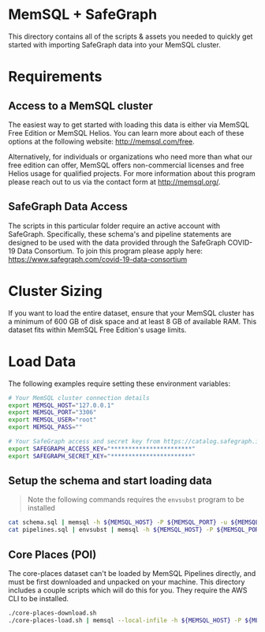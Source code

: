 # MemSQL + SafeGraph
This directory contains all of the scripts & assets you needed to quickly get
started with importing SafeGraph data into your MemSQL cluster.

# Requirements

## Access to a MemSQL cluster
The easiest way to get started with loading this data is either via MemSQL Free
Edition or MemSQL Helios. You can learn more about each of these options at the
following website: http://memsql.com/free.

Alternatively, for individuals or organizations who need more than what our free
edition can offer, MemSQL offers non-commercial licenses and free Helios usage
for qualified projects. For more information about this program please reach out
to us via the contact form at http://memsql.org/.

## SafeGraph Data Access
The scripts in this particular folder require an active account with SafeGraph.
Specifically, these schema's and pipeline statements are designed to be used
with the data provided through the SafeGraph COVID-19 Data Consortium. To join
this program please apply here: https://www.safegraph.com/covid-19-data-consortium

# Cluster Sizing
If you want to load the entire dataset, ensure that your MemSQL cluster has a
minimum of 600 GB of disk space and at least 8 GB of available RAM.  This
dataset fits within MemSQL Free Edition's usage limits.

# Load Data

The following examples require setting these environment variables:

```bash
# Your MemSQL cluster connection details
export MEMSQL_HOST="127.0.0.1"
export MEMSQL_PORT="3306"
export MEMSQL_USER="root"
export MEMSQL_PASS=""

# Your SafeGraph access and secret key from https://catalog.safegraph.io/app/information
export SAFEGRAPH_ACCESS_KEY="***********************"
export SAFEGRAPH_SECRET_KEY="***********************"
```

## Setup the schema and start loading data

> Note the following commands requires the `envsubst` program to be installed

```bash
cat schema.sql | memsql -h ${MEMSQL_HOST} -P ${MEMSQL_PORT} -u ${MEMSQL_USER} -p${MEMSQL_PASS}
cat pipelines.sql | envsubst | memsql -h ${MEMSQL_HOST} -P ${MEMSQL_PORT} -u ${MEMSQL_USER} -p${MEMSQL_PASS} safegraph
```

## Core Places (POI)
The core-places dataset can't be loaded by MemSQL Pipelines directly, and must
be first downloaded and unpacked on your machine. This directory includes a
couple scripts which will do this for you. They require the AWS CLI to be
installed.

```bash
./core-places-download.sh
./core-places-load.sh | memsql --local-infile -h ${MEMSQL_HOST} -P ${MEMSQL_PORT} -u ${MEMSQL_USER} -p${MEMSQL_PASS} safegraph
```

